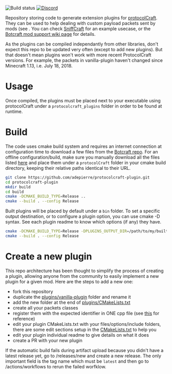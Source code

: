 ![Build status](https://github.com/adepierre/protocolcraft-plugin/actions/workflows/build.yml/badge.svg)
[![Discord](https://badgen.net/badge/icon/discord?icon=discord&label)](https://discord.gg/wECVsTbjA9)

Repository storing code to generate extension plugins for [protocolCraft](https://github.com/adepierre/Botcraft). They can be used to help dealing with custom payload packets sent by mods (see . You can check [SniffCraft](https://github.com/adepierre/SniffCraft) for an example usecase, or the [Botcraft mod support wiki page](https://github.com/adepierre/Botcraft/wiki/Mod-support) for details.

As the plugins can be compiled independantly from other libraries, don't expect this repo to be updated very often (except to add new plugins). But that doesn't mean plugins won't work with more recent ProtocolCraft versions. For example, the packets in vanilla-plugin haven't changed since Minecraft 1.13, i.e. July 18, 2018.

# Usage

Once compiled, the plugins must be placed next to your executable using protocolCraft under a ``protocolcraft_plugins`` folder in order to be found at runtime.

# Build

The code uses cmake build system and requires an internet connection at configuration time to download a few files from the [Botcraft repo](https://github.com/adepierre/Botcraft). For an offline configuration/build, make sure you manually download all the files listed [here](cmake/protocolcraft.cmake) and place them under a ``protocolCraft`` folder in your cmake build directory, keeping their relative paths identical to their URL.

```bash
git clone https://github.com/adepierre/protocolcraft-plugin.git
cd protocolcraft-plugin
mkdir build
cd build
cmake -DCMAKE_BUILD_TYPE=Release ..
cmake --build . --config Release
```

Built plugins will be placed by default under a ``bin`` folder. To set a specific output destination, or to configure a plugin option, you can use cmake -D syntax. See each plugin readme to know which options (if any) they have.
```bash
cmake -DCMAKE_BUILD_TYPE=Release -DPLUGINS_OUTPUT_DIR=/path/to/my/built/plugins ..
cmake --build . --config Release
```

# Create a new plugin

This repo architecture has been thought to simplify the process of creating a plugin, allowing anyone from the community to easily implement a new plugin for a given mod. Here are the steps to add a new one:
- fork this repository
- duplicate the [plugins/vanilla-plugin](plugins) folder and rename it
- add the new folder at the end of [plugins/CMakeLists.txt](plugins/CMakeLists.txt)
- create all your packets classes
- register them with the expected identifier in ONE cpp file (see [this](plugins/vanilla-plugin/src/register.cpp) for reference)
- edit your plugin CMakeLists.txt with your files/options/include folders, there are some edit sections setup in the [CMakeLists.txt](plugins/vanilla-plugin/CMakeLists.txt) to help you
- edit your plugin individual readme to give details on what it does
- create a PR with your new plugin

If the automatic build fails during artifact upload because you didn't have a latest release yet, go to <your fork>/releases/new and create a new release. The only important field is the tag name which must be ``latest`` and then go to <your fork>/actions/workflows to rerun the failed worfklow.
